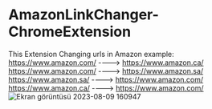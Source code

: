 ﻿# AmazonLinkChanger-ChromeExtension
This Extension Changing urls in Amazon example:&thinsp;
https://www.amazon.com/ ----> https://www.amazon.ca/&nbsp;
https://www.amazon.com/ ----> https://www.amazon.sa/&nbsp;
https://www.amazon.sa/  ----> https://www.amazon.com/&nbsp;
https://www.amazon.ca/  ----> https://www.amazon.com/&nbsp;
![Ekran görüntüsü 2023-08-09 160947](https://github.com/Kurtulusozturk/AmazonLinkChanger-ChromeExtension/assets/92689191/64295711-82df-460a-93ef-cc97d01f6b8b)
